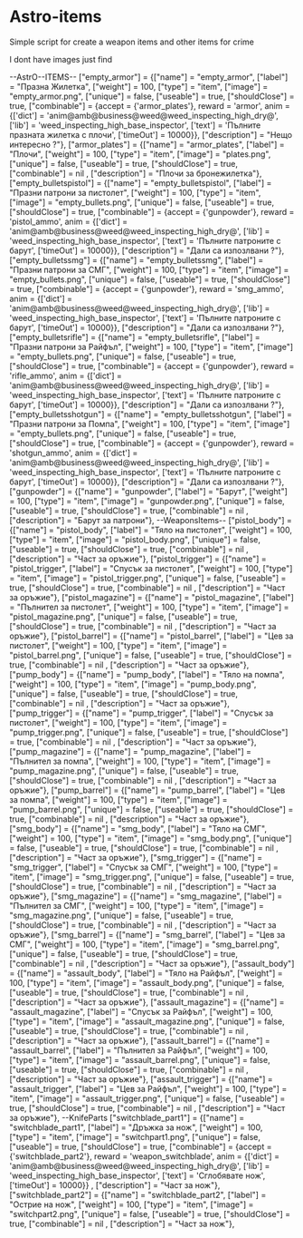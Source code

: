 # Astro-items
Simple script for create a weapon items and other items for crime

I dont have images just find 

--AstrO--ITEMS--
	["empty_armor"] 		         	 = {["name"] = "empty_armor", 		              	["label"] = "Празна Жилетка", 		        	["weight"] = 100, 		["type"] = "item", 		["image"] = "empty_armor.png", 	            ["unique"] = false, 	["useable"] = true, 	["shouldClose"] = true,    ["combinable"] = {accept = {'armor_plates'}, reward = 'armor', anim = {['dict'] = 'anim@amb@business@weed@weed_inspecting_high_dry@', ['lib'] = 'weed_inspecting_high_base_inspector', ['text'] = 'Пълните празната жилетка с плочи', ['timeOut'] = 10000}},   ["description"] = "Нещо интересно ?"},
	["armor_plates"] 		         	 = {["name"] = "armor_plates", 		              	["label"] = "Плочи", 		        	["weight"] = 100, 		["type"] = "item", 		["image"] = "plates.png", 	            ["unique"] = false, 	["useable"] = true, 	["shouldClose"] = true,    ["combinable"] = nil ,   ["description"] = "Плочи за бронежилетка"},
	["empty_bulletspistol"] 		         	 = {["name"] = "empty_bulletspistol", 		              	["label"] = "Празни патрони за пистолет", 		        	["weight"] = 100, 		["type"] = "item", 		["image"] = "empty_bullets.png", 	            ["unique"] = false, 	["useable"] = true, 	["shouldClose"] = true,    ["combinable"] = {accept = {'gunpowder'}, reward = 'pistol_ammo', anim = {['dict'] = 'anim@amb@business@weed@weed_inspecting_high_dry@', ['lib'] = 'weed_inspecting_high_base_inspector', ['text'] = 'Пълните патроните с барут', ['timeOut'] = 10000}},   ["description"] = "Дали са изпозлвани ?"},
	["empty_bulletssmg"] 		         	 = {["name"] = "empty_bulletssmg", 		              	["label"] = "Празни патрони за СМГ", 		        	["weight"] = 100, 		["type"] = "item", 		["image"] = "empty_bullets.png", 	            ["unique"] = false, 	["useable"] = true, 	["shouldClose"] = true,    ["combinable"] = {accept = {'gunpowder'}, reward = 'smg_ammo', anim = {['dict'] = 'anim@amb@business@weed@weed_inspecting_high_dry@', ['lib'] = 'weed_inspecting_high_base_inspector', ['text'] = 'Пълните патроните с барут', ['timeOut'] = 10000}},   ["description"] = "Дали са изпозлвани ?"},
	["empty_bulletsrifle"] 		         	 = {["name"] = "empty_bulletsrifle", 		              	["label"] = "Празни патрони за Райфъл", 		        	["weight"] = 100, 		["type"] = "item", 		["image"] = "empty_bullets.png", 	            ["unique"] = false, 	["useable"] = true, 	["shouldClose"] = true,    ["combinable"] = {accept = {'gunpowder'}, reward = 'rifle_ammo', anim = {['dict'] = 'anim@amb@business@weed@weed_inspecting_high_dry@', ['lib'] = 'weed_inspecting_high_base_inspector', ['text'] = 'Пълните патроните с барут', ['timeOut'] = 10000}},   ["description"] = "Дали са изпозлвани ?"},
	["empty_bulletsshotgun"] 		         	 = {["name"] = "empty_bulletsshotgun", 		              	["label"] = "Празни патрони за Помпа", 		        	["weight"] = 100, 		["type"] = "item", 		["image"] = "empty_bullets.png", 	            ["unique"] = false, 	["useable"] = true, 	["shouldClose"] = true,    ["combinable"] = {accept = {'gunpowder'}, reward = 'shotgun_ammo', anim = {['dict'] = 'anim@amb@business@weed@weed_inspecting_high_dry@', ['lib'] = 'weed_inspecting_high_base_inspector', ['text'] = 'Пълните патроните с барут', ['timeOut'] = 10000}},   ["description"] = "Дали са изпозлвани ?"},
	["gunpowder"] 		         	 = {["name"] = "gunpowder", 		              	["label"] = "Барут", 		        	["weight"] = 100, 		["type"] = "item", 		["image"] = "gunpowder.png", 	            ["unique"] = false, 	["useable"] = true, 	["shouldClose"] = true,    ["combinable"] = nil , ["description"] = "Барут за патрони"},
    --WeaponsItems--
	["pistol_body"] 		         	 = {["name"] = "pistol_body", 		              	["label"] = "Тяло на пистолет", 		        	["weight"] = 100, 		["type"] = "item", 		["image"] = "pistol_body.png", 	            ["unique"] = false, 	["useable"] = true, 	["shouldClose"] = true,    ["combinable"] = nil , ["description"] = "Част за оръжие"},
	["pistol_trigger"] 		         	 = {["name"] = "pistol_trigger", 		              	["label"] = "Спусък за пистолет", 		        	["weight"] = 100, 		["type"] = "item", 		["image"] = "pistol_trigger.png", 	            ["unique"] = false, 	["useable"] = true, 	["shouldClose"] = true,    ["combinable"] = nil , ["description"] = "Част за оръжие"},
	["pistol_magazine"] 		         	 = {["name"] = "pistol_magazine", 		              	["label"] = "Пълнител за пистолет", 		        	["weight"] = 100, 		["type"] = "item", 		["image"] = "pistol_magazine.png", 	            ["unique"] = false, 	["useable"] = true, 	["shouldClose"] = true,    ["combinable"] = nil , ["description"] = "Част за оръжие"},
	["pistol_barrel"] 		         	 = {["name"] = "pistol_barrel", 		              	["label"] = "Цев за пистолет", 		        	["weight"] = 100, 		["type"] = "item", 		["image"] = "pistol_barrel.png", 	            ["unique"] = false, 	["useable"] = true, 	["shouldClose"] = true,    ["combinable"] = nil , ["description"] = "Част за оръжие"},
	["pump_body"] 		         	 = {["name"] = "pump_body", 		              	["label"] = "Тяло на помпа", 		        	["weight"] = 100, 		["type"] = "item", 		["image"] = "pump_body.png", 	            ["unique"] = false, 	["useable"] = true, 	["shouldClose"] = true,    ["combinable"] = nil , ["description"] = "Част за оръжие"},
	["pump_trigger"] 		         	 = {["name"] = "pump_trigger", 		              	["label"] = "Спусък за пистолет", 		        	["weight"] = 100, 		["type"] = "item", 		["image"] = "pump_trigger.png", 	            ["unique"] = false, 	["useable"] = true, 	["shouldClose"] = true,    ["combinable"] = nil , ["description"] = "Част за оръжие"},
	["pump_magazine"] 		         	 = {["name"] = "pump_magazine", 		              	["label"] = "Пълнител за помпа", 		        	["weight"] = 100, 		["type"] = "item", 		["image"] = "pump_magazine.png", 	            ["unique"] = false, 	["useable"] = true, 	["shouldClose"] = true,    ["combinable"] = nil , ["description"] = "Част за оръжие"},
	["pump_barrel"] 		         	 = {["name"] = "pump_barrel", 		              	["label"] = "Цев за помпа", 		        	["weight"] = 100, 		["type"] = "item", 		["image"] = "pump_barrel.png", 	            ["unique"] = false, 	["useable"] = true, 	["shouldClose"] = true,    ["combinable"] = nil , ["description"] = "Част за оръжие"},
	["smg_body"] 		         	 = {["name"] = "smg_body", 		              	["label"] = "Тяло на СМГ", 		        	["weight"] = 100, 		["type"] = "item", 		["image"] = "smg_body.png", 	            ["unique"] = false, 	["useable"] = true, 	["shouldClose"] = true,    ["combinable"] = nil , ["description"] = "Част за оръжие"},
	["smg_trigger"] 		         	 = {["name"] = "smg_trigger", 		              	["label"] = "Спусък за СМГ", 		        	["weight"] = 100, 		["type"] = "item", 		["image"] = "smg_trigger.png", 	            ["unique"] = false, 	["useable"] = true, 	["shouldClose"] = true,    ["combinable"] = nil , ["description"] = "Част за оръжие"},
	["smg_magazine"] 		         	 = {["name"] = "smg_magazine", 		              	["label"] = "Пълнител за СМГ", 		        	["weight"] = 100, 		["type"] = "item", 		["image"] = "smg_magazine.png", 	            ["unique"] = false, 	["useable"] = true, 	["shouldClose"] = true,    ["combinable"] = nil , ["description"] = "Част за оръжие"},
	["smg_barrel"] 		         	 = {["name"] = "smg_barrel", 		              	["label"] = "Цев за СМГ", 		        	["weight"] = 100, 		["type"] = "item", 		["image"] = "smg_barrel.png", 	            ["unique"] = false, 	["useable"] = true, 	["shouldClose"] = true,    ["combinable"] = nil , ["description"] = "Част за оръжие"},
	["assault_body"] 		         	 = {["name"] = "assault_body", 		              	["label"] = "Тяло на Райфъл", 		        	["weight"] = 100, 		["type"] = "item", 		["image"] = "assault_body.png", 	            ["unique"] = false, 	["useable"] = true, 	["shouldClose"] = true,    ["combinable"] = nil , ["description"] = "Част за оръжие"},
	["assault_magazine"] 		         	 = {["name"] = "assault_magazine", 		              	["label"] = "Спусък за Райфъл", 		        	["weight"] = 100, 		["type"] = "item", 		["image"] = "assault_magazine.png", 	            ["unique"] = false, 	["useable"] = true, 	["shouldClose"] = true,    ["combinable"] = nil , ["description"] = "Част за оръжие"},
	["assault_barrel"] 		         	 = {["name"] = "assault_barrel", 		              	["label"] = "Пълнител за Райфъл", 		        	["weight"] = 100, 		["type"] = "item", 		["image"] = "assault_barrel.png", 	            ["unique"] = false, 	["useable"] = true, 	["shouldClose"] = true,    ["combinable"] = nil , ["description"] = "Част за оръжие"},
	["assault_trigger"] 		         	 = {["name"] = "assault_trigger", 		              	["label"] = "Цев за Райфъл", 		        	["weight"] = 100, 		["type"] = "item", 		["image"] = "assault_trigger.png", 	            ["unique"] = false, 	["useable"] = true, 	["shouldClose"] = true,    ["combinable"] = nil , ["description"] = "Част за оръжие"},
	--KnifeParts
    ["switchblade_part1"] 		         	 = {["name"] = "switchblade_part1", 		              	["label"] = "Дръжка за нож", 		        	["weight"] = 100, 		["type"] = "item", 		["image"] = "switchpart1.png", 	            ["unique"] = false, 	["useable"] = true, 	["shouldClose"] = true,    ["combinable"] = {accept = {'switchblade_part2'}, reward = 'weapon_switchblade', anim = {['dict'] = 'anim@amb@business@weed@weed_inspecting_high_dry@', ['lib'] = 'weed_inspecting_high_base_inspector', ['text'] = 'Сглобявате нож', ['timeOut'] = 10000}} , ["description"] = "Част за нож"},
	["switchblade_part2"] 		         	 = {["name"] = "switchblade_part2", 		              	["label"] = "Острие на нож", 		        	["weight"] = 100, 		["type"] = "item", 		["image"] = "switchpart2.png", 	            ["unique"] = false, 	["useable"] = true, 	["shouldClose"] = true,    ["combinable"] = nil , ["description"] = "Част за нож"},
